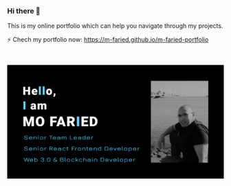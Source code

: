 ### Hi there 👋
This is my online portfolio which can help you navigate through my projects.

 ⚡ Chech my portfolio now: https://m-faried.github.io/m-faried-portfolio

<br>

<p align='center'>
    <img src='./build/images/portfolio_preview.png' alt='portfolio preview' width="700"/>
</p>

<br>

